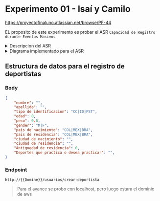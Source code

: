 # Experimento 01 - Isaí y Camilo

https://proyectofinaluno.atlassian.net/browse/PF-44

EL proposito de este experimento es probar el ASR ```Capacidad de Registro durante Eventos Masivos```

<details>
<summary>Descripcion del ASR</summary>

Como usuario de SportApp cuando me registro en la aplicación , dado que es en operación normal quiero que se pueda realizar el registro en momentos que la aplicación se este usando al mismo tiempo que otras personas. Esto se debe soportar hasta 1000 registros simultáneos. 

<table align="center">
<tr align="center">
<th>ID: PF-44</th>
<th>Escalabilidad</th>
<th>VERSION</th>
<th>V: 01</th>
</tr>
<tr align="center">
<th>FUENTE</th>
<th>ESTIMULO</th>
<th>ARTEFACTO</th>
<th>AMBIENTE</th>
</tr>
<tr align="center">
<td>Usuarios o prueba de estrés</td>
<td>Al evento click del botón registrar</td>
<td>Sistema</td>
<td>	
Operación normal</td>
</tr>
<tr align="center">
<th colspan="2">RESPUESTA</th>
<th colspan="2">MEDIDA DE LA RESPUESTA</th>
</tr>
<tr align="center">
<td colspan="2">El registro del usuario es exitoso</td>
<td colspan="2">Capacidad para soportar hasta 1000 registros simultáneos.</td>
</tr>
</table>

</details>

<details>
<summary>Diagrama implementado para el ASR</summary>

![image](https://github.com/CBarreiro22/experimentosProyectoFInal/assets/111206402/5afda3d2-ce47-4e71-9d13-94346989b2ae)


</details>

## Estructura de datos para el registro de deportistas

### Body

```json
{
    "nombre": "",
    "apellido": "",
    "tipo de identificacion": "CC|ID|PST",
    "edad": 0,
    "peso": 0.0,
    "gender": "M|F",
    "pais de nacimiento": "COL|MEX|BRA",
    "pais de residencia": "COL|MEX|BRA",
    "ciudad de nacimiento": "",
    "ciudad de residencia": "",
    "Antiguedad de residencia": 0,
    "Deportes que practica o desea practicar": "",
}
```

### Endpoint

```http://{{Domine}}/usuarios/crear-deportista```

> Para el avance se probo con localhost, pero luego estara el dominio de aws




